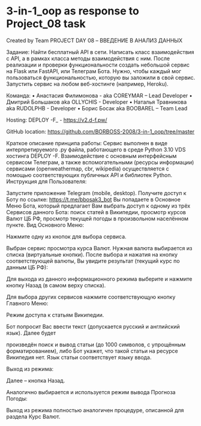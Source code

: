 # 3-in-1_oop as response to Project_08 task
Created by Team
PROJECT DAY 08 – ВВЕДЕНИЕ В АНАЛИЗ ДАННЫХ

Задание:
Найти бесплатный API в сети.
Написать класс взаимодействия с API, а в рамках класса методы взаимодействия с ним.
После реализации и проверки функциональности создать небольшой сервис на Flask или FastAPI, или Телеграм Бота. Нужно, чтобы каждый мог пользоваться функциональностью, которую вы заложили в свой сервис.
Запустить сервис на любом веб-хостинге (например, Heroku).

Команда:
•	Анастасия Филимонова  - aka COREYMAR – Lead Developer
•	Дмитрий Большаков aka OLLYCHIS - Developer
•	Наталья Травникова aka RUDOLPHB - Developer
•	Борис Босак aka BOOBAREL – Team Lead

Hosting:
DEPLOY -F_  - https://v2.d-f.pw/ 

GitHub location:
https://github.com/BORBOSS-2008/3-in-1_oop/tree/master

Краткое описание принципа работы:
Сервис выполнен в виде интерпретируемого .py файла, работающего в среде Python 3.10 VDS хостинга DEPLOY -F. Взаимодействие с основным интерфейсным сервисом Телеграм, а также вспомогательными (ресурсы информации) сервисами (openweathermap, cbr, wikipedia) осуществляется с помощью соответствующих публичных API и библиотек Python.
 
Инструкция для Пользователя:

Запустите приложение Telegram (mobile, desktop). Получите доступ к Боту по ссылке: https://t.me/bbosak3_bot Вы попадаете в Основное Меню Бота, который предлагает Вам выбрать доступ к одному из трёх Сервисов данного Бота: поиск статей в Википедии, просмотр курсов Валют ЦБ РФ, просмотр текущей погоды в произвольном населённом пункте. Вид Основного Меню:
 
Нажмите одну из кнопок для выбора сервиса.
 
Выбран сервис просмотра курса Валют. Нужная валюта выбирается из списка (виртуальные кнопки). После выбора и нажатия на кнопку соответствующей валюты, Вы увидите результат (текущий курс по данным ЦБ РФ):
 
Для выхода из данного информационного режима выберите и нажмите кнопку Назад (в самом верху списка).

Для выбора других сервисов нажмите соответствующую кнопку Главного Меню:
  
Режим доступа к статьям Википедии.
 
Бот попросит Вас ввести текст (допускается русский и английский язык). Далее будет 
 
произведён поиск и вывод статьи (до 1000 символов, с упрощённым форматированием), либо Бот укажет, что такой статьи на ресурсе Википедия нет. Язык статьи соответствует языку ввода.
 
Выход из режима:
  
Далее – кнопка Назад.

Аналогично выбирается и используется режим вывода Прогноза Погоды:
 
Выход из режима полностью аналогичен процедуре, описанной для раздела Курс Валют.
